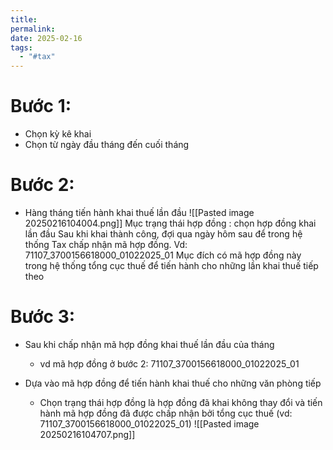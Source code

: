```yaml
---
title: 
permalink: 
date: 2025-02-16
tags:
  - "#tax"
---
```

# Bước 1:
- Chọn kỳ kê khai
- Chọn từ ngày đầu tháng đến cuối tháng
# Bước 2:
- Hàng tháng tiến hành khai thuế lần đầu
	![[Pasted image 20250216104004.png]]
	Mục trạng thái hợp đồng : chọn hợp đồng khai lần đầu
Sau khi khai thành công, đợi qua ngày hôm sau để trong hệ thống Tax chấp nhận mã hợp đồng. Vd: 71107_3700156618000_01022025_01
	Mục đích có mã hợp đồng này trong hệ thống tổng cục thuế để tiến hành cho những lần khai thuế tiếp theo


# Bước 3:

- Sau khi chấp nhận mã hợp đồng khai thuế lần đầu của tháng
	- vd mã hợp đồng ở bước 2: 71107_3700156618000_01022025_01

- Dựa vào mã hợp đồng để tiến hành khai thuế cho những văn phòng tiếp
	- Chọn trạng thái hợp đồng là hợp đồng đã khai không thay đổi và tiến hành mã hợp đồng đã được chấp nhận bởi tổng cục thuế (vd: 71107_3700156618000_01022025_01)
![[Pasted image 20250216104707.png]]
